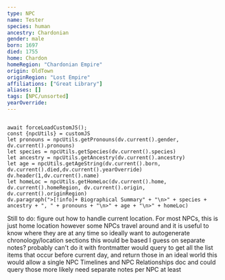 ```yaml
---
type: NPC
name: Tester
species: human
ancestry: Chardonian
gender: male
born: 1697
died: 1755
home: Chardon
homeRegion: "Chardonian Empire"
origin: OldTown
originRegion: "Lost Empire"
affiliations: ["Great Library"]
aliases: []
tags: [NPC/unsorted]
yearOverride: 
---
```


```dataviewjs

await forceLoadCustomJS();
const {npcUtils} = customJS
let pronouns = npcUtils.getPronouns(dv.current().gender, dv.current().pronouns)
let species = npcUtils.getSpecies(dv.current().species)
let ancestry = npcUtils.getAncestry(dv.current().ancestry)
let age = npcUtils.getAgeString(dv.current().born, dv.current().died,dv.current().yearOverride)
dv.header(1,dv.current().name)
let homeLoc = npcUtils.getHomeLoc(dv.current().home, dv.current().homeRegion, dv.current().origin, dv.current().originRegion)
dv.paragraph(">[!info]+ Biographical Summary" + "\n>" + species + ancestry + ", " + pronouns + "\n>" + age + "\n>" + homeLoc)
```
Still to do:
figure out how to handle current location. For most NPCs, this is just home location 
however some NPCs travel around and it is useful to know where they are at any time 
so ideally want to autogenerate chronology/location sections 
this would be based I guess on separate notes? probably can't do it with frontmatter
would query to get all the list items that occur before current day, and return those
in an ideal world this would allow a single NPC Timelines and NPC Relationships doc and could query those
more likely need separate notes per NPC at least